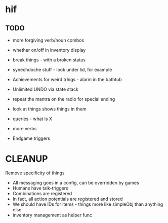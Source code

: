 # hif

## TODO
- more forgiving verb/noun combos
- whether on/off in inventory display
- break things - with a broken status
- synechdoche stuff - look under lid, for example

- Achievements for weird trhigs - alarm in the bathtub
- Unlimited UNDO via state stack
- repeat the mantra on the radio for special ending
- look at things shows things in them
- queries - what is X
- more verbs
- Endgame triggers


CLEANUP
=======
Remove specificity of things
- All messaging goes in a config, can be overridden by games
- Humans have talk-triggers
- Combinations are registered
- In fact, all action potentials are registered and stored
- We should have IDs for items - things more like simpleObj than anything else
- inventory management as helper func
